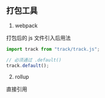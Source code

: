 ## 打包工具

1. webpack

打包后的 js 文件引入后用法

```js
import track from "track/track.js";

// 必须通过 .default()
track.default();
```

2. rollup

直接引用
